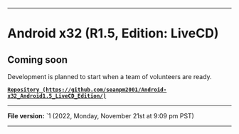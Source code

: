 
***

# Android x32 (R1.5, Edition: LiveCD)

## Coming soon

Development is planned to start when a team of volunteers are ready.

**[`Repository (https://github.com/seanpm2001/Android-x32_Android1.5_LiveCD_Edition/)`](https://github.com/seanpm2001/Android-x64_Android1.5_LiveCD_Edition/)**

***

**File version:** `1 (2022, Monday, November 21st at 9:09 pm PST)

***
